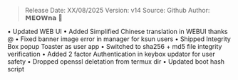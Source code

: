 > Release Date: XX/08/2025
> Version: v14
> Source: Github
> Author: 𝗠𝗘𝗢𝗪𝗻𝗮 💅 

• Updated WEB UI
• Added Simplified Chinese translation in WEBUI thanks @
• Fixed banner image error in manager for ksun users
• Shipped Integrity Box popup Toaster as user app
• Switched to sha256 + md5 file integrity verification
• Added 2 factor Authentication in keybox updator for user safety
• Dropped openssl deletation from termux dir
• Updated boot hash script
